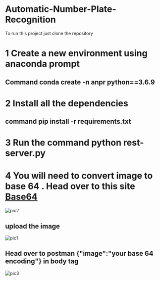 # Automatic-Number-Plate-Recognition


To run this project just clone the repository

# 1 Create a new environment using anaconda prompt
## Command conda create -n anpr python==3.6.9

# 2 Install all the dependencies

## command pip install -r requirements.txt

# 3 Run the command python rest-server.py

# 4 You will need to convert image to base 64 . Head over to this site [Base64](https://base64.guru/converter/encode/image)

![pic2](https://user-images.githubusercontent.com/17935364/93898110-7d32b280-fd10-11ea-9bb6-bc790bf23823.png)

## upload the image

![pic1](https://user-images.githubusercontent.com/17935364/93898016-5f654d80-fd10-11ea-8263-38f9a74995fa.png)

## Head over to postman  {"image":"your base 64 encoding"} in body tag

![pic3](https://user-images.githubusercontent.com/17935364/93898690-18c42300-fd11-11ea-9dbf-f8f27f70c48e.png)




